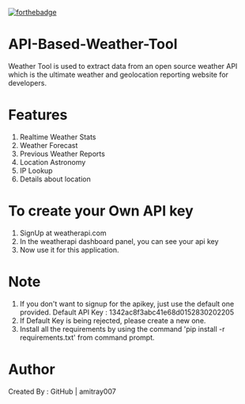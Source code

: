 [![forthebadge](https://forthebadge.com/images/badges/made-with-python.svg)](https://forthebadge.com)

# API-Based-Weather-Tool
Weather Tool is used to extract data from an open source weather API which is the ultimate weather and geolocation reporting website for developers.

# Features
1. Realtime Weather Stats
2. Weather Forecast
3. Previous Weather Reports
4. Location Astronomy
5. IP Lookup
6. Details about location

# To create your Own API key
1. SignUp at weatherapi.com
2. In the weatherapi dashboard panel, you can see your api key
3. Now use it for this application.

# Note
1. If you don't want to signup for the apikey, just use the default one provided.
   Default API Key : 1342ac8f3abc41e68d0152830202205
2. If Default Key is being rejected, please create a new one.
3. Install all the requirements by using the command 'pip install -r requirements.txt' from command prompt.

# Author
Created By : GitHub | amitray007

